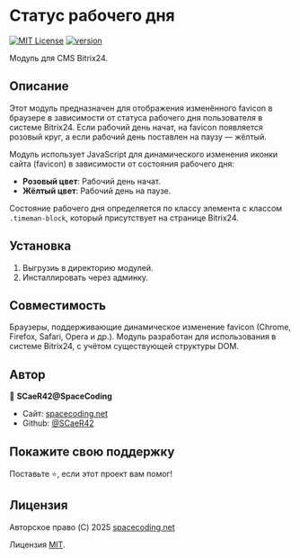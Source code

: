 # Статус рабочего дня

[![MIT License](https://img.shields.io/badge/License-MIT-yellow.svg)](https://choosealicense.com/licenses/mit/) [![version](https://img.shields.io/badge/version-1.0-blue)](https://img.shields.io/badge/version-1.0-blue)


Модуль для CMS Bitrix24.



## Описание

Этот модуль предназначен для отображения изменённого favicon в браузере в зависимости от статуса рабочего дня пользователя в системе Bitrix24. Если рабочий день начат, на favicon появляется розовый круг, а если рабочий день поставлен на паузу — жёлтый.

Модуль использует JavaScript для динамического изменения иконки сайта (favicon) в зависимости от состояния рабочего дня:

- **Розовый цвет**: Рабочий день начат.
- **Жёлтый цвет**: Рабочий день на паузе.

Состояние рабочего дня определяется по классу элемента с классом `.timeman-block`, который присутствует на странице Bitrix24.


## Установка

1. Выгрузиь в директорию модулей.
2. Инсталлировать через админку.

## Совместимость

Браузеры, поддерживающие динамическое изменение favicon (Chrome, Firefox, Safari, Opera и др.).
Модуль разработан для использования в системе Bitrix24, с учётом существующей структуры DOM.


## Автор

👤 **SCaeR42@SpaceCoding**

* Сайт: [spacecoding.net](https://spacecoding.net/)
* Github: [@SCaeR42](https://github.com/SCaeR42)

## Покажите свою поддержку

Поставьте ⭐️, если этот проект вам помог!

## Лицензия

Авторское право (C) 2025 [spacecoding.net](https://spacecoding.net/)

Лицензия [MIT](https://choosealicense.com/licenses/mit/).
